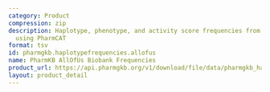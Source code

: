 ```yaml
---
category: Product
compression: zip
description: Haplotype, phenotype, and activity score frequencies from AllOfUs dataset
  using PharmCAT
format: tsv
id: pharmgkb.haplotypefrequencies.allofus
name: PharmKB AllOfUs Biobank Frequencies
product_url: https://api.pharmgkb.org/v1/download/file/data/pharmgkb_haplotype_frequencies_AllOfUs.zip
layout: product_detail
---
```

